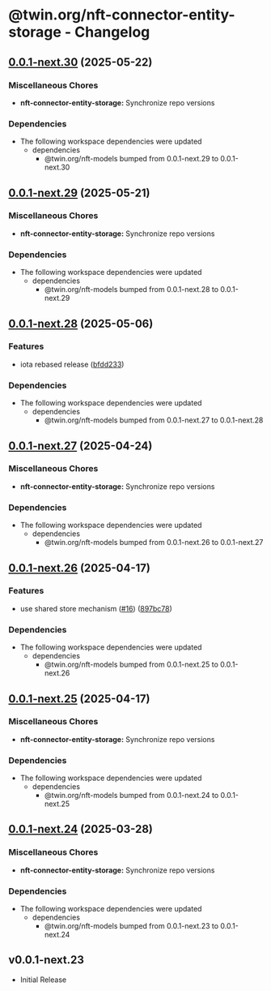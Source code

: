 # @twin.org/nft-connector-entity-storage - Changelog

## [0.0.1-next.30](https://github.com/twinfoundation/nft/compare/nft-connector-entity-storage-v0.0.1-next.29...nft-connector-entity-storage-v0.0.1-next.30) (2025-05-22)


### Miscellaneous Chores

* **nft-connector-entity-storage:** Synchronize repo versions


### Dependencies

* The following workspace dependencies were updated
  * dependencies
    * @twin.org/nft-models bumped from 0.0.1-next.29 to 0.0.1-next.30

## [0.0.1-next.29](https://github.com/twinfoundation/nft/compare/nft-connector-entity-storage-v0.0.1-next.28...nft-connector-entity-storage-v0.0.1-next.29) (2025-05-21)


### Miscellaneous Chores

* **nft-connector-entity-storage:** Synchronize repo versions


### Dependencies

* The following workspace dependencies were updated
  * dependencies
    * @twin.org/nft-models bumped from 0.0.1-next.28 to 0.0.1-next.29

## [0.0.1-next.28](https://github.com/twinfoundation/nft/compare/nft-connector-entity-storage-v0.0.1-next.27...nft-connector-entity-storage-v0.0.1-next.28) (2025-05-06)


### Features

* iota rebased release ([bfdd233](https://github.com/twinfoundation/nft/commit/bfdd23330e168962f7ad0a6fcd2c9c9a38a11697))


### Dependencies

* The following workspace dependencies were updated
  * dependencies
    * @twin.org/nft-models bumped from 0.0.1-next.27 to 0.0.1-next.28

## [0.0.1-next.27](https://github.com/twinfoundation/nft/compare/nft-connector-entity-storage-v0.0.1-next.26...nft-connector-entity-storage-v0.0.1-next.27) (2025-04-24)


### Miscellaneous Chores

* **nft-connector-entity-storage:** Synchronize repo versions


### Dependencies

* The following workspace dependencies were updated
  * dependencies
    * @twin.org/nft-models bumped from 0.0.1-next.26 to 0.0.1-next.27

## [0.0.1-next.26](https://github.com/twinfoundation/nft/compare/nft-connector-entity-storage-v0.0.1-next.25...nft-connector-entity-storage-v0.0.1-next.26) (2025-04-17)


### Features

* use shared store mechanism ([#16](https://github.com/twinfoundation/nft/issues/16)) ([897bc78](https://github.com/twinfoundation/nft/commit/897bc7805248ba1388b2dd03df24c33f1633f344))


### Dependencies

* The following workspace dependencies were updated
  * dependencies
    * @twin.org/nft-models bumped from 0.0.1-next.25 to 0.0.1-next.26

## [0.0.1-next.25](https://github.com/twinfoundation/nft/compare/nft-connector-entity-storage-v0.0.1-next.24...nft-connector-entity-storage-v0.0.1-next.25) (2025-04-17)


### Miscellaneous Chores

* **nft-connector-entity-storage:** Synchronize repo versions


### Dependencies

* The following workspace dependencies were updated
  * dependencies
    * @twin.org/nft-models bumped from 0.0.1-next.24 to 0.0.1-next.25

## [0.0.1-next.24](https://github.com/twinfoundation/nft/compare/nft-connector-entity-storage-v0.0.1-next.23...nft-connector-entity-storage-v0.0.1-next.24) (2025-03-28)


### Miscellaneous Chores

* **nft-connector-entity-storage:** Synchronize repo versions


### Dependencies

* The following workspace dependencies were updated
  * dependencies
    * @twin.org/nft-models bumped from 0.0.1-next.23 to 0.0.1-next.24

## v0.0.1-next.23

- Initial Release

